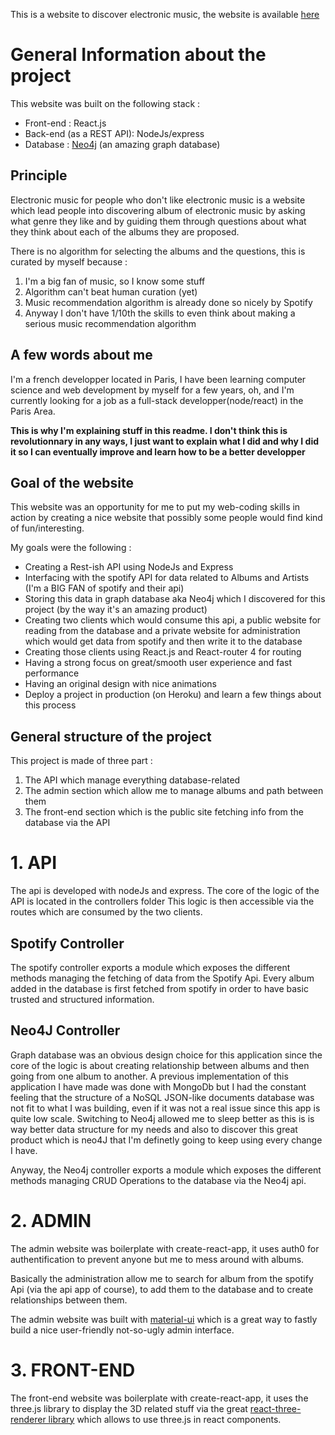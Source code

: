 This is a website to discover electronic music, the website is available [here](http://electronicmusicforpeoplewhodontlikeelectronicmusic.com)

# General Information about the project

This website was built on the following stack :

- Front-end : React.js
- Back-end (as a REST API): NodeJs/express
- Database : [Neo4j](https://neo4j.com/) (an amazing graph database)

## Principle

Electronic music for people who don't like electronic music is a website which lead people into discovering album of electronic music by asking what genre they like and by guiding them through questions about what they think about each of the albums they are proposed.

There is no algorithm for selecting the albums and the questions, this is curated by myself because :
1. I'm a big fan of music, so I know some stuff
2. Algorithm can't beat human curation (yet)
3. Music recommendation algorithm is already done so nicely by Spotify
4. Anyway I don't have 1/10th the skills to even think about making a serious music recommendation algorithm

## A few words about me

I'm a french developper located in Paris, I have been learning computer science and web development by myself for a few years, oh, and I'm currently looking for a job as a full-stack  developper(node/react) in the Paris Area.

**This is why I'm explaining stuff in this readme. I don't think this is revolutionnary in any ways, I just want to explain what I did and why I did it so I can eventually improve and learn how to be a better developper**

## Goal of the website

This website was an opportunity for me to put my web-coding skills in action by creating a nice website that possibly some people would find kind of fun/interesting.

My goals were the following :

- Creating a Rest-ish API using NodeJs and Express
- Interfacing with the spotify API for data related to Albums and Artists (I'm a BIG FAN of spotify and their api)
- Storing this data in graph database aka Neo4j which I discovered for this project (by the way it's an amazing product)
- Creating two clients which would consume this api, a public website for reading from the database and a private website for administration which would get data from spotify and then write it to the database
- Creating those clients using React.js and React-router 4 for routing
- Having a strong focus on great/smooth user experience and fast performance
- Having an original design with nice animations
- Deploy a project in production (on Heroku) and learn a few things about this process

## General structure of the project
This project is made of three part :

1. The API which manage everything database-related
2. The admin section which allow me to manage albums and path between them
3. The front-end section which is the public site fetching info from the database via the API

# 1. API

The api is developed with nodeJs and express.
The core of the logic of the API is located in the controllers folder
This logic is then accessible via the routes which are consumed by the two clients.

## Spotify Controller

The spotify controller exports a module which exposes the different methods managing the fetching of data from the Spotify Api.
Every album added in the database is first fetched from spotify in order to have basic trusted and structured information.

## Neo4J Controller

Graph database was an obvious design choice for this application since the core of the logic is about creating relationship between albums and then going from one album to another.
A previous implementation of this application I have made was done with MongoDb but I had the constant feeling that the structure of a NoSQL JSON-like documents database was not fit to what I was building, even if it was not a real issue since this app is quite low scale.
Switching to Neo4j allowed me to sleep better as this is is way better data structure for my needs and also to discover this great product which is neo4J that I'm definetly going to keep using every change I have.  

Anyway, the Neo4j controller exports a module which exposes the different methods managing CRUD Operations to the database via the Neo4j api.

# 2. ADMIN

The admin website was boilerplate with create-react-app, it uses auth0 for authentification to prevent anyone but me to mess around with albums.

Basically the administration allow me to search for album from the spotify Api (via the api app of course), to add them to the database and to create relationships between them.

The admin website was built with [material-ui](https://www.material-ui.com/) which is a great way to fastly build a nice user-friendly not-so-ugly admin interface.

# 3. FRONT-END

The front-end website was boilerplate with create-react-app, it uses the three.js library to display the 3D related stuff via the great [react-three-renderer library](https://github.com/toxicFork/react-three-renderer) which allows to use three.js in react components.
